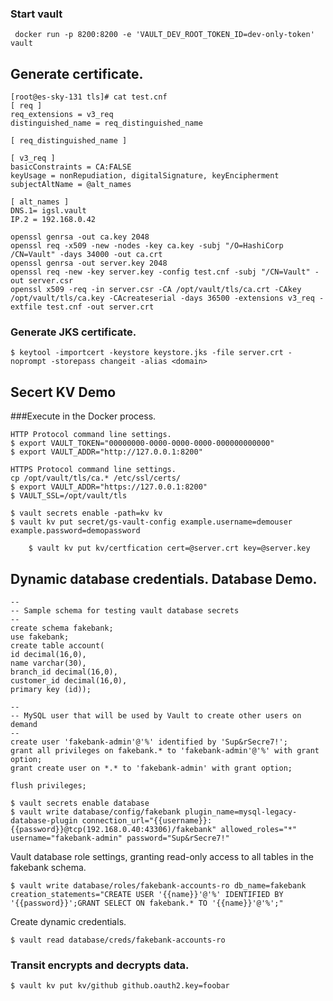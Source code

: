 
### Start vault
```angular2html
 docker run -p 8200:8200 -e 'VAULT_DEV_ROOT_TOKEN_ID=dev-only-token' vault
```
## Generate certificate.
```angular2html
[root@es-sky-131 tls]# cat test.cnf
[ req ]
req_extensions = v3_req
distinguished_name = req_distinguished_name

[ req_distinguished_name ]

[ v3_req ]
basicConstraints = CA:FALSE
keyUsage = nonRepudiation, digitalSignature, keyEncipherment
subjectAltName = @alt_names

[ alt_names ]
DNS.1= igsl.vault
IP.2 = 192.168.0.42

openssl genrsa -out ca.key 2048
openssl req -x509 -new -nodes -key ca.key -subj "/O=HashiCorp /CN=Vault" -days 34000 -out ca.crt
openssl genrsa -out server.key 2048
openssl req -new -key server.key -config test.cnf -subj "/CN=Vault" -out server.csr
openssl x509 -req -in server.csr -CA /opt/vault/tls/ca.crt -CAkey /opt/vault/tls/ca.key -CAcreateserial -days 36500 -extensions v3_req -extfile test.cnf -out server.crt
```
### Generate JKS certificate.
```angular2html
$ keytool -importcert -keystore keystore.jks -file server.crt -noprompt -storepass changeit -alias <domain>
```
## Secert KV Demo
###Execute in the Docker process.
```angular2html
HTTP Protocol command line settings.
$ export VAULT_TOKEN="00000000-0000-0000-0000-000000000000"
$ export VAULT_ADDR="http://127.0.0.1:8200"

HTTPS Protocol command line settings.
cp /opt/vault/tls/ca.* /etc/ssl/certs/
$ export VAULT_ADDR="https://127.0.0.1:8200"
$ VAULT_SSL=/opt/vault/tls

$ vault secrets enable -path=kv kv
$ vault kv put secret/gs-vault-config example.username=demouser example.password=demopassword

    $ vault kv put kv/certfication cert=@server.crt key=@server.key
```

## Dynamic database credentials. Database Demo.

```angular2html
--
-- Sample schema for testing vault database secrets
--
create schema fakebank;
use fakebank;
create table account(
id decimal(16,0),
name varchar(30),
branch_id decimal(16,0),
customer_id decimal(16,0),
primary key (id));

--
-- MySQL user that will be used by Vault to create other users on demand
--
create user 'fakebank-admin'@'%' identified by 'Sup&rSecre7!';
grant all privileges on fakebank.* to 'fakebank-admin'@'%' with grant option;
grant create user on *.* to 'fakebank-admin' with grant option;

flush privileges;

$ vault secrets enable database
$ vault write database/config/fakebank plugin_name=mysql-legacy-database-plugin connection_url="{{username}}:{{password}}@tcp(192.168.0.40:43306)/fakebank" allowed_roles="*" username="fakebank-admin" password="Sup&rSecre7!"
```
Vault database role settings, granting read-only access to all tables in the fakebank schema.
```
$ vault write database/roles/fakebank-accounts-ro db_name=fakebank creation_statements="CREATE USER '{{name}}'@'%' IDENTIFIED BY '{{password}}';GRANT SELECT ON fakebank.* TO '{{name}}'@'%';"
```
Create dynamic credentials.
```angular2html
$ vault read database/creds/fakebank-accounts-ro
```
### Transit encrypts and decrypts data.
```angular2html
$ vault kv put kv/github github.oauth2.key=foobar
```

